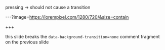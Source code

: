 pressing -> should not cause a transition

<!-- .slide: data-background-transition="none" -->

---?image=https://lorempixel.com/1280/720/&size=contain

<!-- .slide: data-background-transition="none" -->

+++

this slide breaks the `data-background-transition=none`
comment fragment on the previous slide
